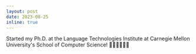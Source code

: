 ```yaml
---
layout: post
date: 2023-08-25
inline: true
---
```


Started my Ph.D. at the Language Technologies Institute at Carnegie Mellon University's School of Computer Science! 👩🏻‍🔬👩🏻‍💻
